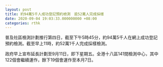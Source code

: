 ```yaml
---
layout: post
title: 約94萬5千人成功登記預約檢測　逾52萬人完成採樣
date: 2020-09-04 19:03:33.000000000 +08:00
categories: rthk
---
```


普及社區檢測計劃推行第四日，截至下午5時45分，約94萬5千人在網上成功登記預約檢測。截至早上11時，約52萬1千人完成採樣檢測。

政府早上宣布延長計劃至9月11日，即下星期五。全港十八區141間檢測中心，其中122個會繼續運作，餘下19個會運作至本月7日。
